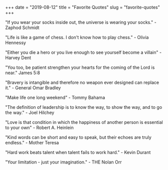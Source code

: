 +++
date = "2019-08-12"
title = "Favorite Quotes"
slug = "favorite-quotes"
+++

"If you wear your socks inside out, the universe is wearing your socks." - Zaphod Schmidt


"Life is like a game of chess. I don't know how to play chess." - Olivia Hennessy


"Either you die a hero or you live enough to see yourself become a villain" - Harvey Dent


"You too, be patient strengthen your hearts for the coming of the Lord is near." James 5:8


"Bravery is intangible and therefore no weapon ever designed can replace it." - General Omar Bradley


"Make life one long weekend" - Tommy Bahama


"The definition of leadership is to know the way, to show the way, and to go the way." - Joel Hilchey


"Love is that condition in which the happiness of another person is essential to your own" - Robert A. Heinlein

"Kind words can be short and easy to speak, but their echoes are truly endless." - Mother Teresa

"Hard work beats talent when talent fails to work hard." - Kevin Durant

"Your limitation - just your imagination." - THE Nolan Orr